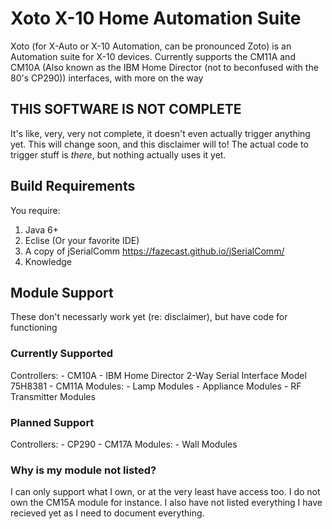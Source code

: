 # Xoto X-10 Home Automation Suite
Xoto (for X-Auto or X-10 Automation, can be pronounced Zoto) is an Automation suite for X-10 devices.
Currently supports the CM11A and CM10A (Also known as the IBM Home Director (not to beconfused with the 80's CP290)) interfaces, with more on the way

## THIS SOFTWARE IS NOT COMPLETE
It's like, very, very not complete, it doesn't even actually trigger anything yet. This will change soon, and this disclaimer will to!
The actual code to trigger stuff is *there*, but nothing actually uses it yet.

## Build Requirements
You require:
1. Java 6+
2. Eclise (Or your favorite IDE)
3. A copy of jSerialComm https://fazecast.github.io/jSerialComm/
4. Knowledge

## Module Support
These don't necessarly work yet (re: disclaimer), but have code for functioning

### Currently Supported
Controllers:
	- CM10A
		- IBM Home Director 2-Way Serial Interface Model 75H8381
	- CM11A
Modules:
	- Lamp Modules
	- Appliance Modules
	- RF Transmitter Modules

### Planned Support
Controllers:
	- CP290
	- CM17A
Modules:
	- Wall Modules

### Why is my module not listed?
I can only support what I own, or at the very least have access too. I do not own the CM15A module for instance.
I also have not listed everything I have recieved yet as I need to document everything.

